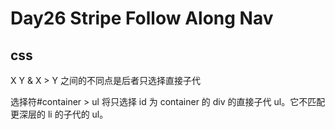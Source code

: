 # Day26 Stripe Follow Along Nav

## css

X Y & X > Y 之间的不同点是后者只选择直接子代

选择符#container > ul 将只选择 id 为 container 的 div 的直接子代 ul。它不匹配更深层的 li 的子代的 ul。
